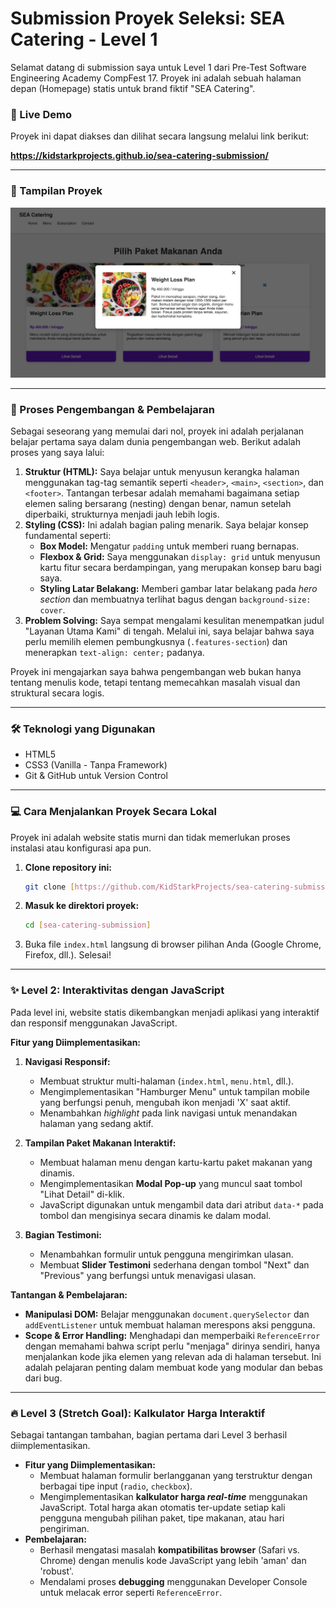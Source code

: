 # Submission Proyek Seleksi: SEA Catering - Level 1

Selamat datang di submission saya untuk Level 1 dari Pre-Test Software Engineering Academy CompFest 17. Proyek ini adalah sebuah halaman depan (Homepage) statis untuk brand fiktif "SEA Catering".

### 🔴 Live Demo

Proyek ini dapat diakses dan dilihat secara langsung melalui link berikut:

**https://kidstarkprojects.github.io/sea-catering-submission/**

---

### 📸 Tampilan Proyek

![Tampilan Homepage SEA Catering](./screenshot.png)

---

### 🚀 Proses Pengembangan & Pembelajaran

Sebagai seseorang yang memulai dari nol, proyek ini adalah perjalanan belajar pertama saya dalam dunia pengembangan web. Berikut adalah proses yang saya lalui:

1.  **Struktur (HTML):** Saya belajar untuk menyusun kerangka halaman menggunakan tag-tag semantik seperti `<header>`, `<main>`, `<section>`, dan `<footer>`. Tantangan terbesar adalah memahami bagaimana setiap elemen saling bersarang (nesting) dengan benar, namun setelah diperbaiki, strukturnya menjadi jauh lebih logis.
2.  **Styling (CSS):** Ini adalah bagian paling menarik. Saya belajar konsep fundamental seperti:
    * **Box Model:** Mengatur `padding` untuk memberi ruang bernapas.
    * **Flexbox & Grid:** Saya menggunakan `display: grid` untuk menyusun kartu fitur secara berdampingan, yang merupakan konsep baru bagi saya.
    * **Styling Latar Belakang:** Memberi gambar latar belakang pada *hero section* dan membuatnya terlihat bagus dengan `background-size: cover`.
3.  **Problem Solving:** Saya sempat mengalami kesulitan menempatkan judul "Layanan Utama Kami" di tengah. Melalui ini, saya belajar bahwa saya perlu memilih elemen pembungkusnya (`.features-section`) dan menerapkan `text-align: center;` padanya.

Proyek ini mengajarkan saya bahwa pengembangan web bukan hanya tentang menulis kode, tetapi tentang memecahkan masalah visual dan struktural secara logis.

---

### 🛠️ Teknologi yang Digunakan

* HTML5
* CSS3 (Vanilla - Tanpa Framework)
* Git & GitHub untuk Version Control

---

### 💻 Cara Menjalankan Proyek Secara Lokal

Proyek ini adalah website statis murni dan tidak memerlukan proses instalasi atau konfigurasi apa pun.

1.  **Clone repository ini:**
    ```bash
    git clone [https://github.com/KidStarkProjects/sea-catering-submission]
    ```
2.  **Masuk ke direktori proyek:**
    ```bash
    cd [sea-catering-submission]
    ```
3.  Buka file `index.html` langsung di browser pilihan Anda (Google Chrome, Firefox, dll.). Selesai!

---

### ✨ **Level 2: Interaktivitas dengan JavaScript**

Pada level ini, website statis dikembangkan menjadi aplikasi yang interaktif dan responsif menggunakan JavaScript.

**Fitur yang Diimplementasikan:**

1.  **Navigasi Responsif:**
    * Membuat struktur multi-halaman (`index.html`, `menu.html`, dll.).
    * Mengimplementasikan "Hamburger Menu" untuk tampilan mobile yang berfungsi penuh, mengubah ikon menjadi 'X' saat aktif.
    * Menambahkan *highlight* pada link navigasi untuk menandakan halaman yang sedang aktif.

2.  **Tampilan Paket Makanan Interaktif:**
    * Membuat halaman menu dengan kartu-kartu paket makanan yang dinamis.
    * Mengimplementasikan **Modal Pop-up** yang muncul saat tombol "Lihat Detail" di-klik.
    * JavaScript digunakan untuk mengambil data dari atribut `data-*` pada tombol dan mengisinya secara dinamis ke dalam modal.

3.  **Bagian Testimoni:**
    * Menambahkan formulir untuk pengguna mengirimkan ulasan.
    * Membuat **Slider Testimoni** sederhana dengan tombol "Next" dan "Previous" yang berfungsi untuk menavigasi ulasan.

**Tantangan & Pembelajaran:**
* **Manipulasi DOM:** Belajar menggunakan `document.querySelector` dan `addEventListener` untuk membuat halaman merespons aksi pengguna.
* **Scope & Error Handling:** Menghadapi dan memperbaiki `ReferenceError` dengan memahami bahwa script perlu "menjaga" dirinya sendiri, hanya menjalankan kode jika elemen yang relevan ada di halaman tersebut. Ini adalah pelajaran penting dalam membuat kode yang modular dan bebas dari bug.

---

### 🔥 **Level 3 (Stretch Goal): Kalkulator Harga Interaktif**

Sebagai tantangan tambahan, bagian pertama dari Level 3 berhasil diimplementasikan.

* **Fitur yang Diimplementasikan:**
    * Membuat halaman formulir berlangganan yang terstruktur dengan berbagai tipe input (`radio`, `checkbox`).
    * Mengimplementasikan **kalkulator harga *real-time*** menggunakan JavaScript. Total harga akan otomatis ter-update setiap kali pengguna mengubah pilihan paket, tipe makanan, atau hari pengiriman.
* **Pembelajaran:**
    * Berhasil mengatasi masalah **kompatibilitas browser** (Safari vs. Chrome) dengan menulis kode JavaScript yang lebih 'aman' dan 'robust'.
    * Mendalami proses **debugging** menggunakan Developer Console untuk melacak error seperti `ReferenceError`.